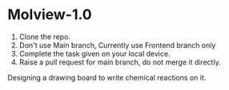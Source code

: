 # Molview-1.0

<ol>
  <li>Clone the repo.</li>
  <li>Don't use Main branch, Currently use Frontend branch only</li>
  <li>Complete the task given on your local device.</li>
  <li>Raise a pull request for main branch, do not merge it directly.</li>
</ol>

Designing a drawing board to write chemical reactions on it.
